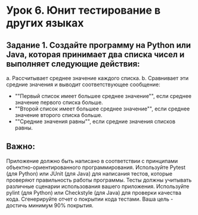 # Урок 6. Юнит тестирование в других языках
## Задание 1. Создайте программу на Python или Java, которая принимает два списка чисел и выполняет следующие действия:
 a. Рассчитывает среднее значение каждого списка.
 b. Сравнивает эти средние значения и выводит соответствующее сообщение:
- ""Первый список имеет большее среднее значение"", если среднее значение первого списка больше.
 - ""Второй список имеет большее среднее значение"", если среднее значение второго списка больше.
 - ""Средние значения равны"", если средние значения списков равны.

## Важно:
 Приложение должно быть написано в соответствии с принципами объектно-ориентированного программирования.
 Используйте Pytest (для Python) или JUnit (для Java) для написания тестов, которые проверяют правильность работы программы. Тесты должны учитывать различные сценарии использования вашего приложения.
 Используйте pylint (для Python) или Checkstyle (для Java) для проверки качества кода.
 Сгенерируйте отчет о покрытии кода тестами. Ваша цель - достичь минимум 90% покрытия.
